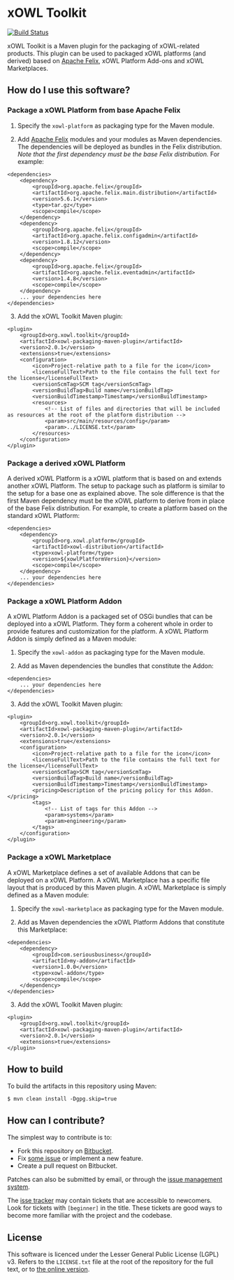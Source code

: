 # xOWL Toolkit #

[![Build Status](https://dev.azure.com/cenotelie/cenotelie/_apis/build/status/cenotelie.xowl-toolkit?branchName=master)](https://dev.azure.com/cenotelie/cenotelie/_build/latest?definitionId=5&branchName=master)

xOWL Toolkit is a Maven plugin for the packaging of xOWL-related products.
This plugin can be used to packaged xOWL platforms (and derived) based on [Apache Felix](http://felix.apache.org/), xOWL Platform Add-ons and xOWL Marketplaces.


## How do I use this software? ##

### Package a xOWL Platform from base Apache Felix ###

1. Specify the `xowl-platform` as packaging type for the Maven module.

2. Add [Apache Felix](http://felix.apache.org/) modules and your modules as Maven dependencies.
The dependencies will be deployed as bundles in the Felix distribution.
*Note that the first dependency must be the base Felix distribution.*
For example:

```
<dependencies>
    <dependency>
        <groupId>org.apache.felix</groupId>
        <artifactId>org.apache.felix.main.distribution</artifactId>
        <version>5.6.1</version>
        <type>tar.gz</type>
        <scope>compile</scope>
    </dependency>
    <dependency>
        <groupId>org.apache.felix</groupId>
        <artifactId>org.apache.felix.configadmin</artifactId>
        <version>1.8.12</version>
        <scope>compile</scope>
    </dependency>
    <dependency>
        <groupId>org.apache.felix</groupId>
        <artifactId>org.apache.felix.eventadmin</artifactId>
        <version>1.4.8</version>
        <scope>compile</scope>
    </dependency>
    ... your dependencies here
</dependencies>
```

3. Add the xOWL Toolkit Maven plugin:

```
<plugin>
    <groupId>org.xowl.toolkit</groupId>
    <artifactId>xowl-packaging-maven-plugin</artifactId>
    <version>2.0.1</version>
    <extensions>true</extensions>
    <configuration>
        <icon>Project-relative path to a file for the icon</icon>
        <licenseFullText>Path to the file contains the full text for the license</licenseFullText>
        <versionScmTag>SCM tag</versionScmTag>
        <versionBuildTag>Build name</versionBuildTag>
        <versionBuildTimestamp>Timestamp</versionBuildTimestamp>
        <resources>
            <!-- List of files and directories that will be included as resources at the root of the platform distribution -->
            <param>src/main/resources/config</param>
            <param>../LICENSE.txt</param>
        </resources>
    </configuration>
</plugin>
```

### Package a derived xOWL Platform ###

A derived xOWL Platform is a xOWL platform that is based on and extends another xOWL Platform.
The setup to package such as platform is similar to the setup for a base one as explained above.
The sole difference is that the first Maven dependency must be the xOWL platform to derive from in place of the base Felix distribution.
For example, to create a platform based on the standard xOWL Platform:

```
<dependencies>
    <dependency>
        <groupId>org.xowl.platform</groupId>
        <artifactId>xowl-distribution</artifactId>
        <type>xowl-platform</type>
        <version>${xowlPlatformVersion}</version>
        <scope>compile</scope>
    </dependency>
    ... your dependencies here
</dependencies>
```

### Package a xOWL Platform Addon ###

A xOWL Platform Addon is a packaged set of OSGi bundles that can be deployed into a xOWL Platform.
They form a coherent whole in order to provide features and customization for the platform.
A xOWL Platform Addon is simply defined as a Maven module:

1. Specify the `xowl-addon` as packaging type for the Maven module.

2. Add as Maven dependencies the bundles that constitute the Addon:

```
<dependencies>
    ... your dependencies here
</dependencies>
```

3. Add the xOWL Toolkit Maven plugin:

```
<plugin>
    <groupId>org.xowl.toolkit</groupId>
    <artifactId>xowl-packaging-maven-plugin</artifactId>
    <version>2.0.1</version>
    <extensions>true</extensions>
    <configuration>
        <icon>Project-relative path to a file for the icon</icon>
        <licenseFullText>Path to the file contains the full text for the license</licenseFullText>
        <versionScmTag>SCM tag</versionScmTag>
        <versionBuildTag>Build name</versionBuildTag>
        <versionBuildTimestamp>Timestamp</versionBuildTimestamp>
        <pricing>Description of the pricing policy for this Addon.</pricing>
        <tags>
            <!-- List of tags for this Addon -->
            <param>systems</param>
            <param>engineering</param>
        </tags>
    </configuration>
</plugin>
```

### Package a xOWL Marketplace ###

A xOWL Marketplace defines a set of available Addons that can be deployed on a xOWL Platform.
A xOWL Marketplace has a specific file layout that is produced by this Maven plugin.
A xOWL Marketplace is simply defined as a Maven module:

1. Specify the `xowl-marketplace` as packaging type for the Maven module.

2. Add as Maven dependencies the xOWL Platform Addons that constitute this Marketplace:

```
<dependencies>
    <dependency>
        <groupId>com.seriousbusiness</groupId>
        <artifactId>my-addon</artifactId>
        <version>1.0.0</version>
        <type>xowl-addon</type>
        <scope>compile</scope>
    </dependency>
</dependencies>
```

3. Add the xOWL Toolkit Maven plugin:

```
<plugin>
    <groupId>org.xowl.toolkit</groupId>
    <artifactId>xowl-packaging-maven-plugin</artifactId>
    <version>2.0.1</version>
    <extensions>true</extensions>
</plugin>
```

## How to build ##

To build the artifacts in this repository using Maven:

```
$ mvn clean install -Dgpg.skip=true
```


## How can I contribute? ##

The simplest way to contribute is to:

* Fork this repository on [Bitbucket](https://bitbucket.org/cenotelie/xowl-toolkit).
* Fix [some issue](https://bitbucket.org/cenotelie/xowl-toolkit/issues?status=new&status=open) or implement a new feature.
* Create a pull request on Bitbucket.

Patches can also be submitted by email, or through the [issue management system](https://bitbucket.org/cenotelie/xowl-toolkit/issues).

The [isse tracker](https://bitbucket.org/cenotelie/xowl-toolkit/issues) may contain tickets that are accessible to newcomers. Look for tickets with `[beginner]` in the title. These tickets are good ways to become more familiar with the project and the codebase.


## License ##

This software is licenced under the Lesser General Public License (LGPL) v3.
Refers to the `LICENSE.txt` file at the root of the repository for the full text, or to [the online version](http://www.gnu.org/licenses/lgpl-3.0.html).